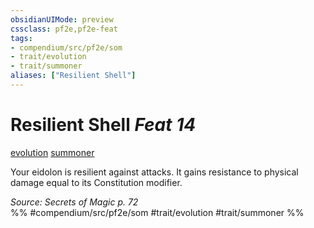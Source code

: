 ```yaml
---
obsidianUIMode: preview
cssclass: pf2e,pf2e-feat
tags:
- compendium/src/pf2e/som
- trait/evolution
- trait/summoner
aliases: ["Resilient Shell"]
---
```

# Resilient Shell  *Feat 14*  
[evolution](../../Rules/traits/evolution-som.md)  [summoner](../../Rules/traits/summoner-som.md)  


Your eidolon is resilient against attacks. It gains resistance to physical damage equal to its Constitution modifier.

*Source: Secrets of Magic p. 72*  
%% #compendium/src/pf2e/som #trait/evolution #trait/summoner %%